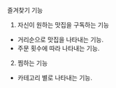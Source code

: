 즐겨찾기 기능
1. 자신이 원하는 맛집을 구독하는 기능
- 거리순으로 맛집을 나타내는 기능.
- 주문 횟수에 따라 나타내는 기능.
2. 찜하는 기능
- 카테고리 별로 나타내는 기능.